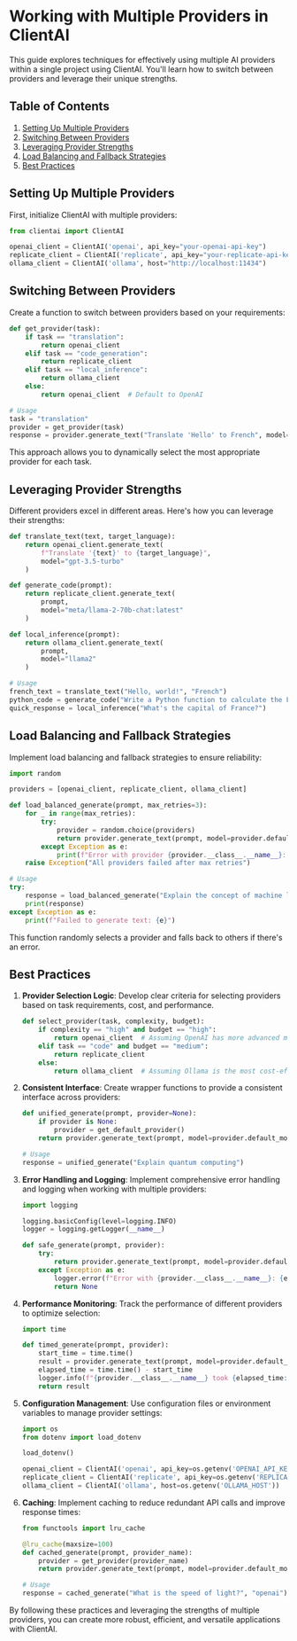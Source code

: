 # Working with Multiple Providers in ClientAI

This guide explores techniques for effectively using multiple AI providers within a single project using ClientAI. You'll learn how to switch between providers and leverage their unique strengths.

## Table of Contents

1. [Setting Up Multiple Providers](#setting-up-multiple-providers)
2. [Switching Between Providers](#switching-between-providers)
3. [Leveraging Provider Strengths](#leveraging-provider-strengths)
4. [Load Balancing and Fallback Strategies](#load-balancing-and-fallback-strategies)
5. [Best Practices](#best-practices)

## Setting Up Multiple Providers

First, initialize ClientAI with multiple providers:

```python
from clientai import ClientAI

openai_client = ClientAI('openai', api_key="your-openai-api-key")
replicate_client = ClientAI('replicate', api_key="your-replicate-api-key")
ollama_client = ClientAI('ollama', host="http://localhost:11434")
```

## Switching Between Providers

Create a function to switch between providers based on your requirements:

```python
def get_provider(task):
    if task == "translation":
        return openai_client
    elif task == "code_generation":
        return replicate_client
    elif task == "local_inference":
        return ollama_client
    else:
        return openai_client  # Default to OpenAI

# Usage
task = "translation"
provider = get_provider(task)
response = provider.generate_text("Translate 'Hello' to French", model="gpt-3.5-turbo")
```

This approach allows you to dynamically select the most appropriate provider for each task.

## Leveraging Provider Strengths

Different providers excel in different areas. Here's how you can leverage their strengths:

```python
def translate_text(text, target_language):
    return openai_client.generate_text(
        f"Translate '{text}' to {target_language}",
        model="gpt-3.5-turbo"
    )

def generate_code(prompt):
    return replicate_client.generate_text(
        prompt,
        model="meta/llama-2-70b-chat:latest"
    )

def local_inference(prompt):
    return ollama_client.generate_text(
        prompt,
        model="llama2"
    )

# Usage
french_text = translate_text("Hello, world!", "French")
python_code = generate_code("Write a Python function to calculate the Fibonacci sequence")
quick_response = local_inference("What's the capital of France?")
```

## Load Balancing and Fallback Strategies

Implement load balancing and fallback strategies to ensure reliability:

```python
import random

providers = [openai_client, replicate_client, ollama_client]

def load_balanced_generate(prompt, max_retries=3):
    for _ in range(max_retries):
        try:
            provider = random.choice(providers)
            return provider.generate_text(prompt, model=provider.default_model)
        except Exception as e:
            print(f"Error with provider {provider.__class__.__name__}: {e}")
    raise Exception("All providers failed after max retries")

# Usage
try:
    response = load_balanced_generate("Explain the concept of machine learning")
    print(response)
except Exception as e:
    print(f"Failed to generate text: {e}")
```

This function randomly selects a provider and falls back to others if there's an error.

## Best Practices

1. **Provider Selection Logic**: Develop clear criteria for selecting providers based on task requirements, cost, and performance.

   ```python
   def select_provider(task, complexity, budget):
       if complexity == "high" and budget == "high":
           return openai_client  # Assuming OpenAI has more advanced models
       elif task == "code" and budget == "medium":
           return replicate_client
       else:
           return ollama_client  # Assuming Ollama is the most cost-effective
   ```

2. **Consistent Interface**: Create wrapper functions to provide a consistent interface across providers:

   ```python
   def unified_generate(prompt, provider=None):
       if provider is None:
           provider = get_default_provider()
       return provider.generate_text(prompt, model=provider.default_model)

   # Usage
   response = unified_generate("Explain quantum computing")
   ```

3. **Error Handling and Logging**: Implement comprehensive error handling and logging when working with multiple providers:

   ```python
   import logging

   logging.basicConfig(level=logging.INFO)
   logger = logging.getLogger(__name__)

   def safe_generate(prompt, provider):
       try:
           return provider.generate_text(prompt, model=provider.default_model)
       except Exception as e:
           logger.error(f"Error with {provider.__class__.__name__}: {e}")
           return None
   ```

4. **Performance Monitoring**: Track the performance of different providers to optimize selection:

   ```python
   import time

   def timed_generate(prompt, provider):
       start_time = time.time()
       result = provider.generate_text(prompt, model=provider.default_model)
       elapsed_time = time.time() - start_time
       logger.info(f"{provider.__class__.__name__} took {elapsed_time:.2f} seconds")
       return result
   ```

5. **Configuration Management**: Use configuration files or environment variables to manage provider settings:

   ```python
   import os
   from dotenv import load_dotenv

   load_dotenv()

   openai_client = ClientAI('openai', api_key=os.getenv('OPENAI_API_KEY'))
   replicate_client = ClientAI('replicate', api_key=os.getenv('REPLICATE_API_KEY'))
   ollama_client = ClientAI('ollama', host=os.getenv('OLLAMA_HOST'))
   ```

6. **Caching**: Implement caching to reduce redundant API calls and improve response times:

   ```python
   from functools import lru_cache

   @lru_cache(maxsize=100)
   def cached_generate(prompt, provider_name):
       provider = get_provider(provider_name)
       return provider.generate_text(prompt, model=provider.default_model)

   # Usage
   response = cached_generate("What is the speed of light?", "openai")
   ```

By following these practices and leveraging the strengths of multiple providers, you can create more robust, efficient, and versatile applications with ClientAI.
